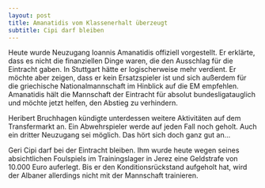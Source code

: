 ```yaml
---
layout: post
title: Amanatidis vom Klassenerhalt überzeugt
subtitle: Cipi darf bleiben
---
```


Heute wurde Neuzugang Ioannis Amanatidis offiziell vorgestellt. Er erklärte, dass es nicht die finanziellen Dinge waren, die den Ausschlag für die Eintracht gaben. In Stuttgart hätte er logischerweise mehr verdient. Er möchte aber zeigen, dass er kein Ersatzspieler ist und sich außerdem für die griechische Nationalmannschaft im Hinblick auf die EM empfehlen. Amanatidis hält die Mannschaft der Eintracht für absolut bundesligatauglich und möchte jetzt helfen, den Abstieg zu verhindern.

Heribert Bruchhagen kündigte unterdessen weitere Aktivitäten auf dem Transfermarkt an. Ein Abwehrspieler werde auf jeden Fall noch geholt. Auch ein dritter Neuzugang sei möglich. Das hört sich doch ganz gut an...

Geri Cipi darf bei der Eintracht bleiben. Ihm wurde heute wegen seines absichtlichen Foulspiels im Trainingslager in Jerez eine Geldstrafe von 10.000 Euro auferlegt. Bis er den Konditionsrückstand aufgeholt hat, wird der Albaner allerdings nicht mit der Mannschaft trainieren.
